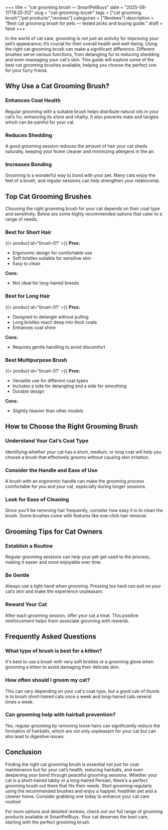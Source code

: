 +++
title = "cat grooming brush — SmartPetBuys"
date = "2025-08-11T19:25:31Z"
slug = "cat-grooming-brush"
tags = ["cat grooming brush","pet products","reviews"]
categories = ["Reviews"]
description = "Best cat grooming brush for pets — tested picks and buying guide."
draft = false
+++

In the world of cat care, grooming is not just an activity for improving your pet’s appearance; it’s crucial for their overall health and well-being. Using the right cat grooming brush can make a significant difference. Different brushes serve various functions, from detangling fur to reducing shedding and even massaging your cat's skin. This guide will explore some of the best cat grooming brushes available, helping you choose the perfect one for your furry friend.

## Why Use a Cat Grooming Brush?

### Enhances Coat Health
Regular grooming with a suitable brush helps distribute natural oils in your cat’s fur, enhancing its shine and vitality. It also prevents mats and tangles which can be painful for your cat.

### Reduces Shedding
A good grooming session reduces the amount of hair your cat sheds naturally, keeping your home cleaner and minimizing allergens in the air.

### Increases Bonding
Grooming is a wonderful way to bond with your pet. Many cats enjoy the feel of a brush, and regular sessions can help strengthen your relationship.

## Top Cat Grooming Brushes

Choosing the right grooming brush for your cat depends on their coat type and sensitivity. Below are some highly recommended options that cater to a range of needs.

### Best for Short Hair
{{< product id="brush-01" >}}
**Pros:**
- Ergonomic design for comfortable use
- Soft bristles suitable for sensitive skin
- Easy to clean

**Cons:**
- Not ideal for long-haired breeds

### Best for Long Hair
{{< product id="brush-01" >}}
**Pros:**
- Designed to detangle without pulling
- Long bristles reach deep into thick coats
- Enhances coat shine

**Cons:**
- Requires gentle handling to avoid discomfort

### Best Multipurpose Brush
{{< product id="brush-01" >}}
**Pros:**
- Versatile use for different coat types
- Includes a side for detangling and a side for smoothing
- Durable design

**Cons:**
- Slightly heavier than other models

## How to Choose the Right Grooming Brush

### Understand Your Cat’s Coat Type
Identifying whether your cat has a short, medium, or long coat will help you choose a brush that effectively grooms without causing skin irritation.

### Consider the Handle and Ease of Use
A brush with an ergonomic handle can make the grooming process comfortable for you and your cat, especially during longer sessions.

### Look for Ease of Cleaning
Since you'll be removing hair frequently, consider how easy it is to clean the brush. Some brushes come with features like one-click hair removal.

## Grooming Tips for Cat Owners

### Establish a Routine
Regular grooming sessions can help your pet get used to the process, making it easier and more enjoyable over time.

### Be Gentle
Always use a light hand when grooming. Pressing too hard can pull on your cat’s skin and make the experience unpleasant.

### Reward Your Cat
After each grooming session, offer your cat a treat. This positive reinforcement helps them associate grooming with rewards.

## Frequently Asked Questions

### What type of brush is best for a kitten?
It's best to use a brush with very soft bristles or a grooming glove when grooming a kitten to avoid damaging their delicate skin.

### How often should I groom my cat?
This can vary depending on your cat's coat type, but a good rule of thumb is to brush short-haired cats once a week and long-haired cats several times a week.

### Can grooming help with hairball prevention?
Yes, regular grooming by removing loose hairs can significantly reduce the formation of hairballs, which are not only unpleasant for your cat but can also lead to digestive issues.

## Conclusion

Finding the right cat grooming brush is essential not just for coat maintenance but for your cat’s health, reducing hairballs, and even deepening your bond through peaceful grooming sessions. Whether your cat is a short-haired tabby or a long-haired Persian, there's a perfect grooming brush out there that fits their needs. Start grooming regularly using the recommended brushes and enjoy a happier, healthier pet and a cleaner home. Consider grabbing one today to enhance your cat care routine!

For more options and detailed reviews, check out our full range of grooming products available at SmartPetBuys. Your cat deserves the best care, starting with the perfect grooming brush.